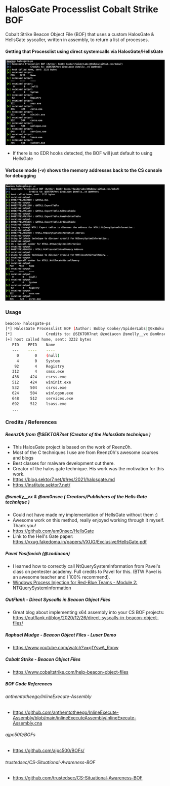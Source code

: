 # HalosGate Processlist Cobalt Strike BOF
Cobalt Strike Beacon Object File (BOF) that uses a custom HalosGate & HellsGate syscaller, written in assembly, to return a list of processes.

#### Getting that Processlist using direct systemcalls via HalosGate/HellsGate
![](/images/hgps1.png)
+ If there is no EDR hooks detected, the BOF will just default to using HellsGate

#### Verbose mode (-v) shows the memory addresses back to the CS console for debugging
![](/images/hgps-verbose.png)

### Usage
```bash
beacon> halosgate-ps
[*] HalosGate Processlist BOF (Author: Bobby Cooke//SpiderLabs|@0xBoku|github.com/boku7)
[*]               Credits to: @SEKTOR7net @zodiacon @smelly__vx @am0nsec
[+] host called home, sent: 3232 bytes
   PID    PPID    Name
   ---    ----    ----
     0       0    (null)
     4       0    System
    92       4    Registry
   312       4    smss.exe
   436     424    csrss.exe
   512     424    wininit.exe
   532     504    csrss.exe
   624     504    winlogon.exe
   648     512    services.exe
   692     512    lsass.exe
   ...
```


### Credits / References
##### Reenz0h from @SEKTOR7net (Creator of the HalosGate technique )
  + This HalosGate project is based on the work of Reenz0h.
  + Most of the C techniques I use are from Reenz0h's awesome courses and blogs 
  + Best classes for malware development out there.
  + Creator of the halos gate technique. His work was the motivation for this work.
  + https://blog.sektor7.net/#!res/2021/halosgate.md 
  + https://institute.sektor7.net/
##### @smelly__vx & @am0nsec ( Creators/Publishers of the Hells Gate technique )
  + Could not have made my implementation of HellsGate without them :)
  + Awesome work on this method, really enjoyed working through it myself. Thank you!
  + https://github.com/am0nsec/HellsGate 
  + Link to the Hell's Gate paper: https://vxug.fakedoma.in/papers/VXUG/Exclusive/HellsGate.pdf
##### Pavel Yosifovich (@zodiacon)
  + I learned how to correctly call NtQuerySystemInformation from Pavel's class on pentester academy. Full credits to Pavel for this. (BTW Pavel is an awesome teacher and I 100% recommend).
  + [Windows Process Injection for Red-Blue Teams - Module 2: NTQuerySystemInformation](https://www.pentesteracademy.com/video?id=1634)
##### OutFlank - Direct Syscalls in Beacon Object Files
  + Great blog about implementing x64 assembly into your CS BOF projects: https://outflank.nl/blog/2020/12/26/direct-syscalls-in-beacon-object-files/
##### Raphael Mudge - Beacon Object Files - Luser Demo
+ https://www.youtube.com/watch?v=gfYswA_Ronw
##### Cobalt Strike - Beacon Object Files
+ https://www.cobaltstrike.com/help-beacon-object-files
##### BOF Code References
###### anthemtotheego/InlineExecute-Assembly
+ https://github.com/anthemtotheego/InlineExecute-Assembly/blob/main/inlineExecuteAssembly/inlineExecute-Assembly.cna
###### ajpc500/BOFs
+ https://github.com/ajpc500/BOFs/
###### trustedsec/CS-Situational-Awareness-BOF
+ https://github.com/trustedsec/CS-Situational-Awareness-BOF
